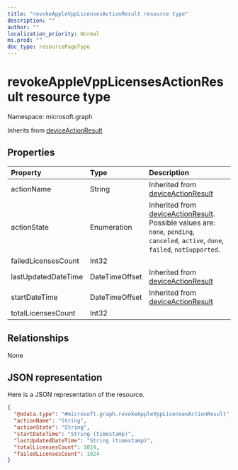 ```yaml
---
title: "revokeAppleVppLicensesActionResult resource type"
description: ""
author: ""
localization_priority: Normal
ms.prod: ""
doc_type: resourcePageType
---
```


# revokeAppleVppLicensesActionResult resource type


Namespace: microsoft.graph




Inherits from [deviceActionResult](../resources/deviceactionresult.md)

## Properties
|Property|Type|Description|
|:---|:---|:---|
|actionName|String| Inherited from [deviceActionResult](../resources/deviceactionresult.md)|
|actionState|Enumeration| Inherited from [deviceActionResult](../resources/deviceactionresult.md). Possible values are: `none`, `pending`, `canceled`, `active`, `done`, `failed`, `notSupported`.|
|failedLicensesCount|Int32||
|lastUpdatedDateTime|DateTimeOffset| Inherited from [deviceActionResult](../resources/deviceactionresult.md)|
|startDateTime|DateTimeOffset| Inherited from [deviceActionResult](../resources/deviceactionresult.md)|
|totalLicensesCount|Int32||

## Relationships
None

## JSON representation
Here is a JSON representation of the resource.
<!-- {
  "blockType": "resource",
  "@odata.type": "microsoft.graph.revokeAppleVppLicensesActionResult"
}
-->
``` json
{
  "@odata.type": "#microsoft.graph.revokeAppleVppLicensesActionResult",
  "actionName": "String",
  "actionState": "String",
  "startDateTime": "String (timestamp)",
  "lastUpdatedDateTime": "String (timestamp)",
  "totalLicensesCount": 1024,
  "failedLicensesCount": 1024
}
```

